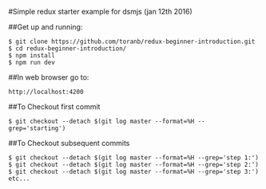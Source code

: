 
#Simple redux starter example for dsmjs 
(jan 12th 2016)

##Get up and running:
```
$ git clone https://github.com/toranb/redux-beginner-introduction.git
$ cd redux-beginner-introduction/
$ npm install
$ npm run dev
```
##In web browser go to: 
```
http://localhost:4200
```
##To Checkout first commit
```
$ git checkout --detach $(git log master --format=%H --grep='starting')
```
##To Checkout subsequent commits
```
$ git checkout --detach $(git log master --format=%H --grep='step 1:')
$ git checkout --detach $(git log master --format=%H --grep='step 2:')
$ git checkout --detach $(git log master --format=%H --grep='step 3:')
etc...
```
